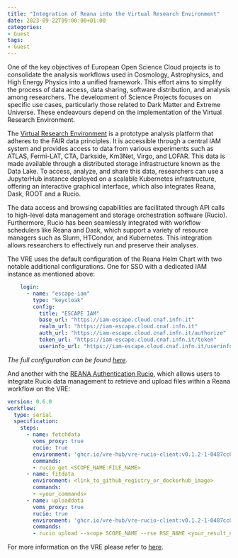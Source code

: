 ```yaml
---
title: "Integration of Reana into the Virtual Research Environment"
date: 2023-09-22T09:00:00+01:00
categories:
- Guest
tags:
- Guest
---
```


One of the key objectives of European Open Science Cloud projects is to consolidate the analysis workflows used in Cosmology, Astrophysics, and High Energy Physics into a unified framework. This effort aims to simplify the process of data access, data sharing, software distribution, and analysis among researchers. The development of Science Projects focuses on specific use cases, particularly those related to Dark Matter and Extreme Universe. These endeavours depend on the implementation of the Virtual Research Environment.

The [Virtual Research Environment](https://vre-hub.github.io) is a prototype analysis platform that adheres to the FAIR data principles. It is accessible through a central IAM system and provides access to data from various experiments such as ATLAS, Fermi-LAT, CTA, Darkside, Km3Net, Virgo, and LOFAR. This data is made available through a distributed storage infrastructure known as the Data Lake. To access, analyze, and share this data, researchers can use a JupyterHub instance deployed on a scalable Kubernetes infrastructure, offering an interactive graphical interface, which also integrates Reana, Dask, ROOT and a Rucio.

The data access and browsing capabilities are facilitated through API calls to high-level data management and storage orchestration software (Rucio). Furthermore, Rucio has been seamlessly integrated with workflow schedulers like Reana and Dask, which support a variety of resource managers such as Slurm, HTCondor, and Kubernetes. This integration allows researchers to effectively run and preserve their analyses.

The VRE uses the default configuration of the Reana Helm Chart with two notable additional configurations. One for SSO with a dedicated IAM instance as mentioned above:

```yaml
    login:
      - name: "escape-iam"
        type: "keycloak"
        config:
          title: "ESCAPE IAM"
          base_url: "https://iam-escape.cloud.cnaf.infn.it"
          realm_url: "https://iam-escape.cloud.cnaf.infn.it" 
          auth_url: "https://iam-escape.cloud.cnaf.infn.it/authorize" 
          token_url: "https://iam-escape.cloud.cnaf.infn.it/token" 
          userinfo_url: "https://iam-escape.cloud.cnaf.infn.it/userinfo"
```
*The full configuration can be found [here](https://github.com/vre-hub/vre/blob/main/infrastructure/cluster/flux-v2/reana/reana-release.yaml).*

And another with the [REANA Authentication Rucio](https://github.com/reanahub/reana-auth-rucio), which allows users to integrate Rucio data management to retrieve and upload files within a Reana workflow on the VRE:

```yaml
version: 0.6.0
workflow:
  type: serial
  specification:
    steps:
      - name: fetchdata
        voms_proxy: true
        rucio: true
        environment: 'ghcr.io/vre-hub/vre-rucio-client:v0.1.2-1-0487cc0'
        commands:
        - rucio get <SCOPE_NAME:FILE_NAME>
      - name: fitdata
        environment: <link_to_github_registry_or_dockerhub_image>
        commands:
        - <your_commands>
      - name: uploaddata
        voms_proxy: true
        rucio: true
        environment: 'ghcr.io/vre-hub/vre-rucio-client:v0.1.2-1-0487cc0'
        commands:
        - rucio upload --scope SCOPE_NAME --rse RSE_NAME <your_result_named_as_ProjectType.DataDescription.DataType>
```

For more information on the VRE please refer to [here](https://vre-hub.github.io/).

